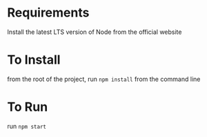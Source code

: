 # Requirements
Install the latest LTS version of Node from the official website

# To Install
from the root of the project, run ```npm install``` from the command line

# To Run
run ```npm start```